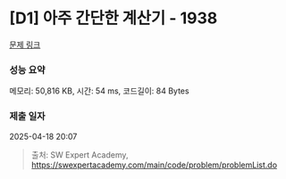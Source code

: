 # [D1] 아주 간단한 계산기 - 1938 

[문제 링크](https://swexpertacademy.com/main/code/problem/problemDetail.do?contestProbId=AV5PjsYKAMIDFAUq) 

### 성능 요약

메모리: 50,816 KB, 시간: 54 ms, 코드길이: 84 Bytes

### 제출 일자

2025-04-18 20:07



> 출처: SW Expert Academy, https://swexpertacademy.com/main/code/problem/problemList.do